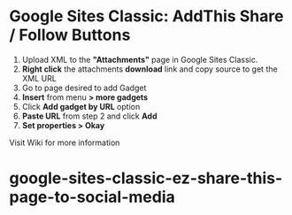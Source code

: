 # Google Sites Classic: AddThis Share / Follow Buttons #

1. Upload XML to the **"Attachments"** page in Google Sites Classic.
2. **Right click** the attachments **download** link and copy source to get the XML URL
3. Go to page desired to add Gadget
4. **Insert** from menu **> more gadgets**
6. Click **Add gadget by URL** option
7. **Paste URL** from step 2 and click **Add**
8. **Set properties > Okay**

Visit Wiki for more information
# google-sites-classic-ez-share-this-page-to-social-media
